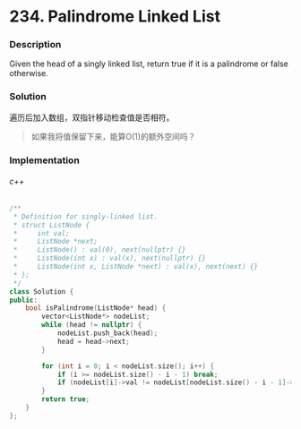 # 234. Palindrome Linked List

### Description

Given the head of a singly linked list, return true if it is a palindrome or false otherwise.

### Solution

遍历后加入数组，双指针移动检查值是否相符。

> 如果我将值保留下来，能算O(1)的额外空间吗？

### Implementation

###### c++

```c++
/**
 * Definition for singly-linked list.
 * struct ListNode {
 *     int val;
 *     ListNode *next;
 *     ListNode() : val(0), next(nullptr) {}
 *     ListNode(int x) : val(x), next(nullptr) {}
 *     ListNode(int x, ListNode *next) : val(x), next(next) {}
 * };
 */
class Solution {
public:
    bool isPalindrome(ListNode* head) {
        vector<ListNode*> nodeList;
        while (head != nullptr) {
            nodeList.push_back(head);
            head = head->next;
        }

        for (int i = 0; i < nodeList.size(); i++) {
            if (i >= nodeList.size() - i - 1) break; 
            if (nodeList[i]->val != nodeList[nodeList.size() - i - 1]->val) return false;
        }
        return true;
    }
};
```
